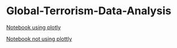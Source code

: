 # Global-Terrorism-Data-Analysis

[Notebook using plotly](http://nbviewer.jupyter.org/github/ksnt/Global-Terrorism-Data-Analysis/blob/plotly/Data_Incubator_GTD.ipynb?flush_cache=true)

[Notebook not using plottly](https://github.com/ksnt/Global-Terrorism-Data-Analysis/blob/master/Data_Incubator_GTD.ipynb)
